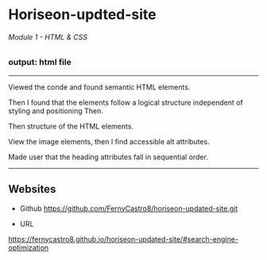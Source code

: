 # Horiseon-updted-site

###### Module 1 - HTML & CSS

### output: html file

---------------------------------------------------------------------

Viewed the conde and found semantic HTML elements.

Then I found that the elements follow a logical structure independent of styling and positioning
Then.

Then structure of the HTML elements.

View the image elements, then I find accessible alt attributes.

Made user that the heading attributes fall in sequential order.


---------------------------------------------------------------------

## Websites 

- Github
https://github.com/FernyCastro8/horiseon-updated-site.git


- URL

https://fernycastro8.github.io/horiseon-updated-site/#search-engine-optimization